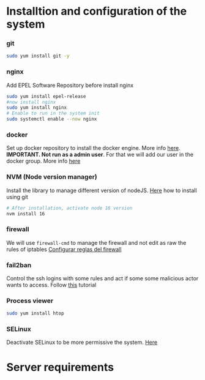 # Installtion and configuration of the system
### git
```bash
sudo yum install git -y
```
### nginx
Add EPEL Software Repository before install nginx
```bash
sudo yum install epel-release
#now install nginx
sudo yum install nginx
# Enable to run in the system init
sudo systemctl enable --now nginx
```
### docker
Set up docker repository to install the docker engine. More info [here](https://docs.docker.com/engine/install/centos/#set-up-the-repository).
**IMPORTANT. Not run as a admin user**. For that we will add our user in the docker group. More info [here](https://docs.docker.com/engine/install/linux-postinstall/)
### NVM (Node version manager)
Install the library to manage different version of nodeJS. [Here](https://github.com/nvm-sh/nvm#git-install) how to install using git
```bash
# After installation, activate node 16 version
nvm install 16
```
### firewall
We will use `firewall-cmd` to manage the firewall and not edit as raw the rules of iptables
[Configurar reglas del firewall](https://www.solvetic.com/tutoriales/article/3467-firewall-centos-7-configurar-habilitar-deshabilitar-crear-reglas/)
### fail2ban
Control the ssh logins with some rules and act if some some malicious actor wants to access. Follow [this](https://www.digitalocean.com/community/tutorials/how-to-protect-ssh-with-fail2ban-on-centos-7) tutorial
### Process viewer
```bash
sudo yum install htop
```
### SELinux
Deactivate SELinux to be more permissive the system. [Here](https://www.tecmint.com/disable-selinux-in-centos-rhel-fedora/)

# Server requirements

